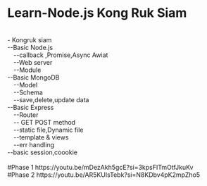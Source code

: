 # Learn-Node.js Kong Ruk Siam
<br> 
- Kongruk siam <br> 
 --Basic Node.js <br> 
   &emsp;--callback ,Promise,Async Awiat<br> 
   &emsp;--Web server<br> 
   &emsp;--Module<br> 
 --Basic MongoDB <br> 
   &emsp;--Model<br> 
   &emsp;--Schema<br> 
   &emsp;--save,delete,update data<br> 
 --Basic Express<br> 
   &emsp;--Router<br> 
   &emsp;-- GET POST method<br> 
    &emsp;--static file,Dynamic file<br> 
    &emsp;--template & views<br> 
    &emsp;--err handling<br> 
 --basic session,coookie<br> 
<br> 
 #Phase 1 https://youtu.be/mDezAkh5gcE?si=3kpsFITmOtfJkuKv<br> 
 #Phase 2 https://youtu.be/AR5KUIsTebk?si=N8KDbv4pK2mpZho5<br> 

